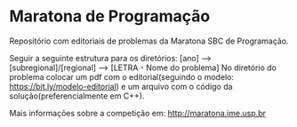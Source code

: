 # Maratona de Programação
Repositório com editoriais de problemas da Maratona SBC de Programação.

Seguir a seguinte estrutura para os diretórios: [ano] --> [subregional]/[regional] --> [LETRA - Nome do problema]
No diretório do problema colocar um pdf com o editorial(seguindo o modelo: https://bit.ly/modelo-editorial) e um arquivo com o código da solução(preferencialmente em C++).

Mais informações sobre a competição em: http://maratona.ime.usp.br
